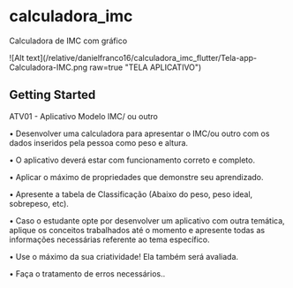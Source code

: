 # calculadora_imc

Calculadora de IMC com gráfico

![Alt text](/relative/danielfranco16/calculadora_imc_flutter/Tela-app-Calculadora-IMC.png raw=true "TELA APLICATIVO")

## Getting Started

ATV01 - Aplicativo Modelo IMC/ ou outro

• Desenvolver uma calculadora para apresentar o IMC/ou outro com os dados inseridos pela pessoa como peso e altura.

• O aplicativo deverá estar com funcionamento correto e completo.

• Aplicar o máximo de propriedades que demonstre seu aprendizado.

• Apresente a tabela de Classificação (Abaixo do peso, peso ideal, sobrepeso, etc).

• Caso o estudante opte por desenvolver um aplicativo com outra temática, aplique os conceitos trabalhados até o momento e apresente todas as informações necessárias referente ao tema específico.

• Use o máximo da sua criatividade! Ela também será avaliada.

• Faça o tratamento de erros necessários..


